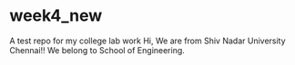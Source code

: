# week4_new
A test repo for my college lab work
Hi, We are from Shiv Nadar University Chennai!!
We belong to School of Engineering.
